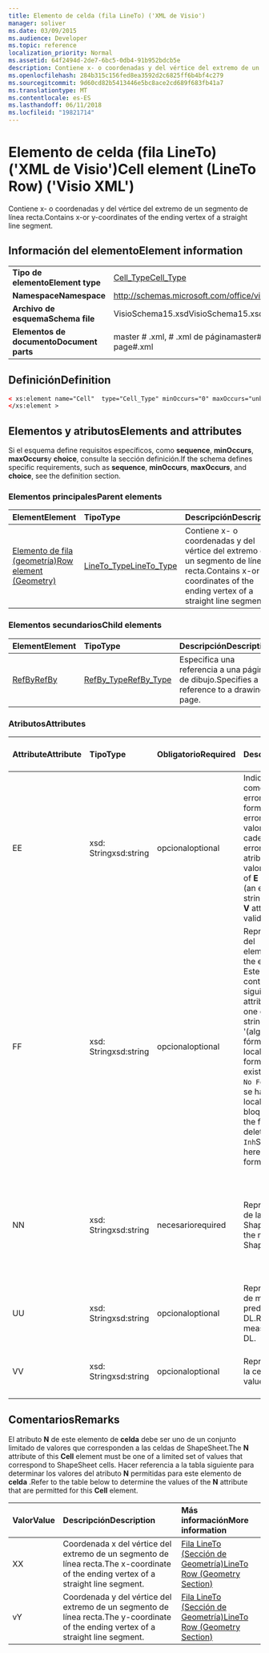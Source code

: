 ```yaml
---
title: Elemento de celda (fila LineTo) ('XML de Visio')
manager: soliver
ms.date: 03/09/2015
ms.audience: Developer
ms.topic: reference
localization_priority: Normal
ms.assetid: 64f2494d-2de7-6bc5-0db4-91b952bdcb5e
description: Contiene x- o coordenadas y del vértice del extremo de un segmento de línea recta.
ms.openlocfilehash: 284b315c156fed8ea3592d2c6825ff6b4bf4c279
ms.sourcegitcommit: 9d60cd82b5413446e5bc8ace2cd689f683fb41a7
ms.translationtype: MT
ms.contentlocale: es-ES
ms.lasthandoff: 06/11/2018
ms.locfileid: "19821714"
---
```

# <a name="cell-element-lineto-row-visio-xml"></a><span data-ttu-id="1ae4a-103">Elemento de celda (fila LineTo) ('XML de Visio')</span><span class="sxs-lookup"><span data-stu-id="1ae4a-103">Cell element (LineTo Row) ('Visio XML')</span></span>

<span data-ttu-id="1ae4a-104">Contiene x- o coordenadas y del vértice del extremo de un segmento de línea recta.</span><span class="sxs-lookup"><span data-stu-id="1ae4a-104">Contains x-or y-coordinates of the ending vertex of a straight line segment.</span></span>
  
## <a name="element-information"></a><span data-ttu-id="1ae4a-105">Información del elemento</span><span class="sxs-lookup"><span data-stu-id="1ae4a-105">Element information</span></span>

|||
|:-----|:-----|
|<span data-ttu-id="1ae4a-106">**Tipo de elemento**</span><span class="sxs-lookup"><span data-stu-id="1ae4a-106">**Element type**</span></span> <br/> |[<span data-ttu-id="1ae4a-107">Cell_Type</span><span class="sxs-lookup"><span data-stu-id="1ae4a-107">Cell_Type</span></span>](cell_type-complextypevisio-xml.md) <br/> |
|<span data-ttu-id="1ae4a-108">**Namespace**</span><span class="sxs-lookup"><span data-stu-id="1ae4a-108">**Namespace**</span></span> <br/> |http://schemas.microsoft.com/office/visio/2012/main  <br/> |
|<span data-ttu-id="1ae4a-109">**Archivo de esquema**</span><span class="sxs-lookup"><span data-stu-id="1ae4a-109">**Schema file**</span></span> <br/> |<span data-ttu-id="1ae4a-110">VisioSchema15.xsd</span><span class="sxs-lookup"><span data-stu-id="1ae4a-110">VisioSchema15.xsd</span></span>  <br/> |
|<span data-ttu-id="1ae4a-111">**Elementos de documento**</span><span class="sxs-lookup"><span data-stu-id="1ae4a-111">**Document parts**</span></span> <br/> |<span data-ttu-id="1ae4a-112">master # .xml, # .xml de página</span><span class="sxs-lookup"><span data-stu-id="1ae4a-112">master#.xml, page#.xml</span></span>  <br/> |
   
## <a name="definition"></a><span data-ttu-id="1ae4a-113">Definición</span><span class="sxs-lookup"><span data-stu-id="1ae4a-113">Definition</span></span>

```XML
< xs:element name="Cell"  type="Cell_Type" minOccurs="0" maxOccurs="unbounded" >
</xs:element >
```

## <a name="elements-and-attributes"></a><span data-ttu-id="1ae4a-114">Elementos y atributos</span><span class="sxs-lookup"><span data-stu-id="1ae4a-114">Elements and attributes</span></span>

<span data-ttu-id="1ae4a-115">Si el esquema define requisitos específicos, como **sequence**, **minOccurs**, **maxOccurs**y **choice**, consulte la sección definición.</span><span class="sxs-lookup"><span data-stu-id="1ae4a-115">If the schema defines specific requirements, such as **sequence**, **minOccurs**, **maxOccurs**, and **choice**, see the definition section.</span></span> 
  
### <a name="parent-elements"></a><span data-ttu-id="1ae4a-116">Elementos principales</span><span class="sxs-lookup"><span data-stu-id="1ae4a-116">Parent elements</span></span>

|<span data-ttu-id="1ae4a-117">**Element**</span><span class="sxs-lookup"><span data-stu-id="1ae4a-117">**Element**</span></span>|<span data-ttu-id="1ae4a-118">**Tipo**</span><span class="sxs-lookup"><span data-stu-id="1ae4a-118">**Type**</span></span>|<span data-ttu-id="1ae4a-119">**Descripción**</span><span class="sxs-lookup"><span data-stu-id="1ae4a-119">**Description**</span></span>|
|:-----|:-----|:-----|
|[<span data-ttu-id="1ae4a-120">Elemento de fila (geometría)</span><span class="sxs-lookup"><span data-stu-id="1ae4a-120">Row element (Geometry)</span></span>](row-element-geometry-sectionvisio-xml.md) <br/> |[<span data-ttu-id="1ae4a-121">LineTo_Type</span><span class="sxs-lookup"><span data-stu-id="1ae4a-121">LineTo_Type</span></span>](lineto_type-complextypevisio-xml.md) <br/> |<span data-ttu-id="1ae4a-122">Contiene x- o coordenadas y del vértice del extremo de un segmento de línea recta.</span><span class="sxs-lookup"><span data-stu-id="1ae4a-122">Contains x-or y-coordinates of the ending vertex of a straight line segment.</span></span>  <br/> |
   
### <a name="child-elements"></a><span data-ttu-id="1ae4a-123">Elementos secundarios</span><span class="sxs-lookup"><span data-stu-id="1ae4a-123">Child elements</span></span>

|<span data-ttu-id="1ae4a-124">**Element**</span><span class="sxs-lookup"><span data-stu-id="1ae4a-124">**Element**</span></span>|<span data-ttu-id="1ae4a-125">**Tipo**</span><span class="sxs-lookup"><span data-stu-id="1ae4a-125">**Type**</span></span>|<span data-ttu-id="1ae4a-126">**Descripción**</span><span class="sxs-lookup"><span data-stu-id="1ae4a-126">**Description**</span></span>|
|:-----|:-----|:-----|
|[<span data-ttu-id="1ae4a-127">RefBy</span><span class="sxs-lookup"><span data-stu-id="1ae4a-127">RefBy</span></span>](refby-element-cell_type-complextypevisio-xml.md) <br/> |[<span data-ttu-id="1ae4a-128">RefBy_Type</span><span class="sxs-lookup"><span data-stu-id="1ae4a-128">RefBy_Type</span></span>](refby_type-complextypevisio-xml.md) <br/> |<span data-ttu-id="1ae4a-129">Especifica una referencia a una página de dibujo.</span><span class="sxs-lookup"><span data-stu-id="1ae4a-129">Specifies a reference to a drawing page.</span></span>  <br/> |
   
### <a name="attributes"></a><span data-ttu-id="1ae4a-130">Atributos</span><span class="sxs-lookup"><span data-stu-id="1ae4a-130">Attributes</span></span>

|<span data-ttu-id="1ae4a-131">**Attribute**</span><span class="sxs-lookup"><span data-stu-id="1ae4a-131">**Attribute**</span></span>|<span data-ttu-id="1ae4a-132">**Tipo**</span><span class="sxs-lookup"><span data-stu-id="1ae4a-132">**Type**</span></span>|<span data-ttu-id="1ae4a-133">**Obligatorio**</span><span class="sxs-lookup"><span data-stu-id="1ae4a-133">**Required**</span></span>|<span data-ttu-id="1ae4a-134">**Descripción**</span><span class="sxs-lookup"><span data-stu-id="1ae4a-134">**Description**</span></span>|<span data-ttu-id="1ae4a-135">**Valores posibles**</span><span class="sxs-lookup"><span data-stu-id="1ae4a-135">**Possible values**</span></span>|
|:-----|:-----|:-----|:-----|:-----|
|<span data-ttu-id="1ae4a-136">E</span><span class="sxs-lookup"><span data-stu-id="1ae4a-136">E</span></span>  <br/> |<span data-ttu-id="1ae4a-137">xsd: String</span><span class="sxs-lookup"><span data-stu-id="1ae4a-137">xsd:string</span></span>  <br/> |<span data-ttu-id="1ae4a-138">opcional</span><span class="sxs-lookup"><span data-stu-id="1ae4a-138">optional</span></span>  <br/> |<span data-ttu-id="1ae4a-139">Indica que la fórmula da como resultado un error.</span><span class="sxs-lookup"><span data-stu-id="1ae4a-139">Indicates that the formula evaluates to an error.</span></span> <span data-ttu-id="1ae4a-140">El valor de **E** es el valor actual (una cadena de mensaje de error); el valor del atributo **V** es el último valor válido.</span><span class="sxs-lookup"><span data-stu-id="1ae4a-140">The value of **E** is the current value (an error message string); the value of the **V** attribute is the last valid value.</span></span>  <br/> |<span data-ttu-id="1ae4a-141">Una cadena de mensaje de error.</span><span class="sxs-lookup"><span data-stu-id="1ae4a-141">An error message string.</span></span>  <br/> |
|<span data-ttu-id="1ae4a-142">F</span><span class="sxs-lookup"><span data-stu-id="1ae4a-142">F</span></span>  <br/> |<span data-ttu-id="1ae4a-143">xsd: String</span><span class="sxs-lookup"><span data-stu-id="1ae4a-143">xsd:string</span></span>  <br/> |<span data-ttu-id="1ae4a-144">opcional</span><span class="sxs-lookup"><span data-stu-id="1ae4a-144">optional</span></span>  <br/> | <span data-ttu-id="1ae4a-145">Representa la fórmula del elemento.</span><span class="sxs-lookup"><span data-stu-id="1ae4a-145">Represents the element's formula.</span></span> <span data-ttu-id="1ae4a-146">Este atributo puede contener uno de las siguientes cadenas:</span><span class="sxs-lookup"><span data-stu-id="1ae4a-146">This attribute can contain one of the following strings:</span></span>  <br/>  <span data-ttu-id="1ae4a-147">'(algunos fórmula)' Si la fórmula existe localmente</span><span class="sxs-lookup"><span data-stu-id="1ae4a-147">'(some formula)' if the formula exists locally</span></span>  <br/>  <span data-ttu-id="1ae4a-148">`No Formula`Si la fórmula se ha eliminado localmente o bloqueada</span><span class="sxs-lookup"><span data-stu-id="1ae4a-148">`No Formula` if the formula is locally deleted or blocked</span></span>  <br/>  <span data-ttu-id="1ae4a-149">`Inh`Si la fórmula es heredada.</span><span class="sxs-lookup"><span data-stu-id="1ae4a-149">`Inh` if the formula is inherited.</span></span>  <br/> |<span data-ttu-id="1ae4a-150">Una fórmula.</span><span class="sxs-lookup"><span data-stu-id="1ae4a-150">A formula.</span></span>  <br/> |
|<span data-ttu-id="1ae4a-151">N</span><span class="sxs-lookup"><span data-stu-id="1ae4a-151">N</span></span>  <br/> |<span data-ttu-id="1ae4a-152">xsd: String</span><span class="sxs-lookup"><span data-stu-id="1ae4a-152">xsd:string</span></span>  <br/> |<span data-ttu-id="1ae4a-153">necesario</span><span class="sxs-lookup"><span data-stu-id="1ae4a-153">required</span></span>  <br/> |<span data-ttu-id="1ae4a-154">Representa el nombre de la celda ShapeSheet.</span><span class="sxs-lookup"><span data-stu-id="1ae4a-154">Represents the name of the ShapeSheet cell.</span></span>  <br/> |<span data-ttu-id="1ae4a-155">El nombre de la celda ShapeSheet.</span><span class="sxs-lookup"><span data-stu-id="1ae4a-155">The name of the ShapeSheet cell.</span></span>  <br/> <span data-ttu-id="1ae4a-156">Vea la sección comentarios que aparece a continuación.</span><span class="sxs-lookup"><span data-stu-id="1ae4a-156">See the Remarks section below.</span></span>  <br/> |
|<span data-ttu-id="1ae4a-157">U</span><span class="sxs-lookup"><span data-stu-id="1ae4a-157">U</span></span>  <br/> |<span data-ttu-id="1ae4a-158">xsd: String</span><span class="sxs-lookup"><span data-stu-id="1ae4a-158">xsd:string</span></span>  <br/> |<span data-ttu-id="1ae4a-159">opcional</span><span class="sxs-lookup"><span data-stu-id="1ae4a-159">optional</span></span>  <br/> |<span data-ttu-id="1ae4a-160">Representa una unidad de medida, el valor predeterminado es DL.</span><span class="sxs-lookup"><span data-stu-id="1ae4a-160">Represents a unit of measure The default is DL.</span></span>  <br/> |<span data-ttu-id="1ae4a-161">Las unidades de la celda.</span><span class="sxs-lookup"><span data-stu-id="1ae4a-161">The units of the cell.</span></span>  <br/> |
|<span data-ttu-id="1ae4a-162">V</span><span class="sxs-lookup"><span data-stu-id="1ae4a-162">V</span></span>  <br/> |<span data-ttu-id="1ae4a-163">xsd: String</span><span class="sxs-lookup"><span data-stu-id="1ae4a-163">xsd:string</span></span>  <br/> |<span data-ttu-id="1ae4a-164">opcional</span><span class="sxs-lookup"><span data-stu-id="1ae4a-164">optional</span></span>  <br/> |<span data-ttu-id="1ae4a-165">Representa el valor de la celda.</span><span class="sxs-lookup"><span data-stu-id="1ae4a-165">Represents the value of the cell.</span></span>  <br/> |<span data-ttu-id="1ae4a-166">El valor de la celda ShapeSheet.</span><span class="sxs-lookup"><span data-stu-id="1ae4a-166">The value of the ShapeSheet cell.</span></span>  <br/> |
   
## <a name="remarks"></a><span data-ttu-id="1ae4a-167">Comentarios</span><span class="sxs-lookup"><span data-stu-id="1ae4a-167">Remarks</span></span>

<span data-ttu-id="1ae4a-168">El atributo **N** de este elemento de **celda** debe ser uno de un conjunto limitado de valores que corresponden a las celdas de ShapeSheet.</span><span class="sxs-lookup"><span data-stu-id="1ae4a-168">The **N** attribute of this **Cell** element must be one of a limited set of values that correspond to ShapeSheet cells.</span></span> <span data-ttu-id="1ae4a-169">Hacer referencia a la tabla siguiente para determinar los valores del atributo **N** permitidas para este elemento de **celda** .</span><span class="sxs-lookup"><span data-stu-id="1ae4a-169">Refer to the table below to determine the values of the **N** attribute that are permitted for this **Cell** element.</span></span> 
  
|<span data-ttu-id="1ae4a-170">**Valor**</span><span class="sxs-lookup"><span data-stu-id="1ae4a-170">**Value**</span></span>|<span data-ttu-id="1ae4a-171">**Descripción**</span><span class="sxs-lookup"><span data-stu-id="1ae4a-171">**Description**</span></span>|<span data-ttu-id="1ae4a-172">**Más información**</span><span class="sxs-lookup"><span data-stu-id="1ae4a-172">**More information**</span></span>|
|:-----|:-----|:-----|
|<span data-ttu-id="1ae4a-173">X</span><span class="sxs-lookup"><span data-stu-id="1ae4a-173">X</span></span>  <br/> |<span data-ttu-id="1ae4a-174">Coordenada x del vértice del extremo de un segmento de línea recta.</span><span class="sxs-lookup"><span data-stu-id="1ae4a-174">The x-coordinate of the ending vertex of a straight line segment.</span></span>  <br/> |[<span data-ttu-id="1ae4a-175">Fila LineTo (Sección de Geometría)</span><span class="sxs-lookup"><span data-stu-id="1ae4a-175">LineTo Row (Geometry Section)</span></span>](lineto-row-geometry-section.md) <br/> |
|<span data-ttu-id="1ae4a-176">v</span><span class="sxs-lookup"><span data-stu-id="1ae4a-176">Y</span></span>  <br/> |<span data-ttu-id="1ae4a-177">Coordenada y del vértice del extremo de un segmento de línea recta.</span><span class="sxs-lookup"><span data-stu-id="1ae4a-177">The y-coordinate of the ending vertex of a straight line segment.</span></span>  <br/> |[<span data-ttu-id="1ae4a-178">Fila LineTo (Sección de Geometría)</span><span class="sxs-lookup"><span data-stu-id="1ae4a-178">LineTo Row (Geometry Section)</span></span>](lineto-row-geometry-section.md) <br/> |
   

